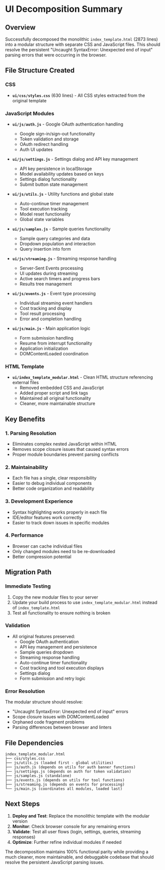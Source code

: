 # UI Decomposition Summary

## Overview
Successfully decomposed the monolithic `index_template.html` (2873 lines) into a modular structure with separate CSS and JavaScript files. This should resolve the persistent "Uncaught SyntaxError: Unexpected end of input" parsing errors that were occurring in the browser.

## File Structure Created

### CSS
- **`ui/css/styles.css`** (630 lines) - All CSS styles extracted from the original template

### JavaScript Modules
- **`ui/js/auth.js`** - Google OAuth authentication handling
  - Google sign-in/sign-out functionality
  - Token validation and storage
  - OAuth redirect handling
  - Auth UI updates

- **`ui/js/settings.js`** - Settings dialog and API key management
  - API key persistence in localStorage
  - Model availability updates based on keys
  - Settings dialog functionality
  - Submit button state management

- **`ui/js/utils.js`** - Utility functions and global state
  - Auto-continue timer management
  - Tool execution tracking
  - Model reset functionality
  - Global state variables

- **`ui/js/samples.js`** - Sample queries functionality
  - Sample query categories and data
  - Dropdown population and interaction
  - Query insertion into form

- **`ui/js/streaming.js`** - Streaming response handling
  - Server-Sent Events processing
  - UI updates during streaming
  - Active search timers and progress bars
  - Results tree management

- **`ui/js/events.js`** - Event type processing
  - Individual streaming event handlers
  - Cost tracking and display
  - Tool result processing
  - Error and completion handling

- **`ui/js/main.js`** - Main application logic
  - Form submission handling
  - Resume from interrupt functionality
  - Application initialization
  - DOMContentLoaded coordination

### HTML Template
- **`ui/index_template_modular.html`** - Clean HTML structure referencing external files
  - Removed embedded CSS and JavaScript
  - Added proper script and link tags
  - Maintained all original functionality
  - Cleaner, more maintainable structure

## Key Benefits

### 1. **Parsing Resolution**
- Eliminates complex nested JavaScript within HTML
- Removes scope closure issues that caused syntax errors
- Proper module boundaries prevent parsing conflicts

### 2. **Maintainability**
- Each file has a single, clear responsibility
- Easier to debug individual components
- Better code organization and readability

### 3. **Development Experience**
- Syntax highlighting works properly in each file
- IDE/editor features work correctly
- Easier to track down issues in specific modules

### 4. **Performance**
- Browser can cache individual files
- Only changed modules need to be re-downloaded
- Better compression potential

## Migration Path

### Immediate Testing
1. Copy the new modular files to your server
2. Update your build process to use `index_template_modular.html` instead of `index_template.html`
3. Test all functionality to ensure nothing is broken

### Validation
- All original features preserved:
  - Google OAuth authentication
  - API key management and persistence
  - Sample queries dropdown
  - Streaming response handling
  - Auto-continue timer functionality
  - Cost tracking and tool execution displays
  - Settings dialog
  - Form submission and retry logic

### Error Resolution
The modular structure should resolve:
- "Uncaught SyntaxError: Unexpected end of input" errors
- Scope closure issues with DOMContentLoaded
- Orphaned code fragment problems
- Parsing differences between browser and linters

## File Dependencies

```
index_template_modular.html
├── css/styles.css
├── js/utils.js (loaded first - global utilities)
├── js/auth.js (depends on utils for auth banner functions)
├── js/settings.js (depends on auth for token validation)
├── js/samples.js (standalone)
├── js/events.js (depends on utils for tool functions)
├── js/streaming.js (depends on events for processing)
└── js/main.js (coordinates all modules, loaded last)
```

## Next Steps

1. **Deploy and Test**: Replace the monolithic template with the modular version
2. **Monitor**: Check browser console for any remaining errors
3. **Validate**: Test all user flows (login, settings, queries, streaming responses)
4. **Optimize**: Further refine individual modules if needed

The decomposition maintains 100% functional parity while providing a much cleaner, more maintainable, and debuggable codebase that should resolve the persistent JavaScript parsing issues.